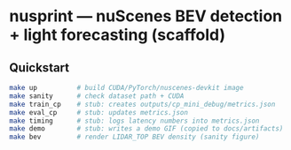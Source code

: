 # nusprint — nuScenes BEV detection + light forecasting (scaffold)

## Quickstart
```bash
make up          # build CUDA/PyTorch/nuscenes-devkit image
make sanity      # check dataset path + CUDA
make train_cp    # stub: creates outputs/cp_mini_debug/metrics.json
make eval_cp     # stub: updates metrics.json
make timing      # stub: logs latency numbers into metrics.json
make demo        # stub: writes a demo GIF (copied to docs/artifacts)
make bev         # render LIDAR_TOP BEV density (sanity figure)



